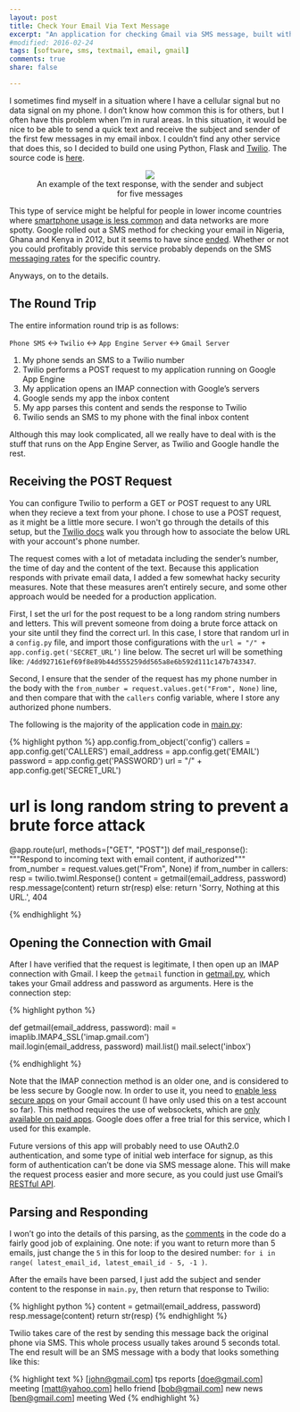 ```yaml
---
layout: post
title: Check Your Email Via Text Message
excerpt: "An application for checking Gmail via SMS message, built with Python and Twilio"
#modified: 2016-02-24
tags: [software, sms, textmail, email, gmail]
comments: true
share: false

---
```



I sometimes find myself in a situation where I have a cellular signal but no data signal on my phone.  I don’t know how common this is for others, but I often have this problem when I’m in rural areas.  In this situation, it would be nice to be able to send a quick text and receive the subject and sender of the first few messages in my email inbox.  I couldn’t find any other service that does this, so I decided to build one using Python, Flask and [Twilio](https://www.twilio.com/).  The source code is [here](https://github.com/psthomas/textmail).  


<figure style="text-align:center">
	<a href="{{ site.baseurl }}/images/twilio.png"><img src="{{ site.baseurl }}/images/twilio.png"></a>
	<figcaption>An example of the text response, with the sender and subject for five messages</figcaption>
</figure>

This type of service might be helpful for people in lower income countries where [smartphone usage is less common](http://www.pewglobal.org/2015/04/15/cell-phones-in-africa-communication-lifeline/) and data networks are more spotty.  Google rolled out a SMS method for checking your email in Nigeria, Ghana and Kenya in 2012, but it seems to have since [ended](http://google-africa.blogspot.com/2012/07/send-and-receive-gmail-on-your-phone-as.html).  Whether or not you could profitably provide this service probably depends on the SMS [messaging rates](https://www.nexmo.com/pricing/) for the specific country. 

Anyways, on to the details.  

## The Round Trip

The entire information round trip is as follows:

`Phone SMS` <-> `Twilio` <-> `App Engine Server` <-> `Gmail Server`

1. My phone sends an SMS to a Twilio number
2. Twilio performs a POST request to my application running on Google App Engine
3. My application opens an IMAP connection with Google’s servers
4. Google sends my app the inbox content
5. My app parses this content and sends the response to Twilio
6. Twilio sends an SMS to my phone with the final inbox content 

Although this may look complicated, all we really have to deal with is the stuff that runs on the App Engine Server, as Twilio and Google handle the rest. 


## Receiving the POST Request

You can configure Twilio to perform a GET or POST request to any URL when they recieve a text from your phone.  I chose to use a POST request, as it might be a little more secure.  I won't go through the details of this setup, but the [Twilio docs](https://www.twilio.com/docs/quickstart/python/sms/hello-monkey) walk you through how to associate the below URL with your account's phone number.  

The request comes with a lot of metadata including the sender’s number, the time of day and the content of the text.  Because this application responds with private email data, I added a few somewhat hacky security measures.  Note that these measures aren’t entirely secure, and some other approach would be needed for a production application.  

First, I set the url for the post request to be a long random string numbers and letters.  This will prevent someone from doing a brute force attack on your site until they find the correct url.  In this case, I store that random url in a `config.py` file, and import those configurations with the `url = "/" + app.config.get('SECRET_URL’)` line below.  The secret url will be something like: `/4dd927161ef69f8e89b44d555259dd565a8e6b592d111c147b743347`.  

Second, I ensure that the sender of the request has my phone number in the body with the `from_number = request.values.get("From", None)` line, and then compare that with the `callers` config variable, where I store any authorized phone numbers.         


The following is the majority of the application code in [main.py](https://github.com/psthomas/textmail/blob/master/main.py): 

{% highlight python %}
app.config.from_object('config')
callers = app.config.get('CALLERS')
email_address = app.config.get('EMAIL')
password = app.config.get('PASSWORD')
url = "/" + app.config.get('SECRET_URL')

# url is long random string to prevent a brute force attack
@app.route(url, methods=["GET", "POST"]) 
def mail_response():
    """Respond to incoming text with email content, if authorized"""
    from_number = request.values.get("From", None)
    if from_number in callers:
        resp = twilio.twiml.Response()
        content = getmail(email_address, password)
        resp.message(content)
        return str(resp)
    else:
        return 'Sorry, Nothing at this URL.', 404

{% endhighlight %}


## Opening the Connection with Gmail

After I have verified that the request is legitimate, I then open up an IMAP connection with Gmail.  I keep the `getmail` function in [getmail.py](https://github.com/psthomas/textmail/blob/master/getmail.py), which takes your Gmail address and password as arguments.  Here is the connection step:

{% highlight python %}

def getmail(email_address, password):
    mail = imaplib.IMAP4_SSL('imap.gmail.com')  
    mail.login(email_address, password)
    mail.list()
    mail.select('inbox')

{% endhighlight %}

Note that the IMAP connection method is an older one, and is considered to be less secure by Google now.  In order to use it, you need to [enable less secure apps](https://support.google.com/accounts/answer/6010255?hl=en) on your Gmail account (I have only used this on a test account so far).  This method requires the use of websockets, which are [only available on paid apps](https://cloud.google.com/appengine/docs/python/sockets/).  Google does offer a free trial for this service, which I used for this example.  

Future versions of this app will probably need to use OAuth2.0 authentication, and some type of initial web interface for signup, as this form of authentication can’t be done via SMS message alone.  This will make the request process easier and more secure, as you could just use Gmail’s [RESTful API](https://developers.google.com/gmail/api/).  


## Parsing and Responding

I won’t go into the details of this parsing, as the [comments](https://github.com/psthomas/textmail/blob/master/getmail.py) in the code do a fairly good job of explaining.  One note: if you want to return more than 5 emails, just change the `5` in this for loop to the desired number: `for i in range( latest_email_id, latest_email_id - 5, -1 )`.

After the emails have been parsed, I just add the subject and sender content to the response in `main.py`, then return that response to Twilio:   

{% highlight python %}
content = getmail(email_address, password)
resp.message(content)
return str(resp) 
{% endhighlight %}

Twilio takes care of the rest by sending this message back the original phone via SMS.  This whole process usually takes around 5 seconds total.  The end result will be an SMS message with a body that looks something like this:

{% highlight text %}
[john@gmail.com] tps reports 
[doe@gmail.com] meeting 
[matt@yahoo.com] hello friend
[bob@gmail.com] new news
[ben@gmail.com] meeting Wed
{% endhighlight %}